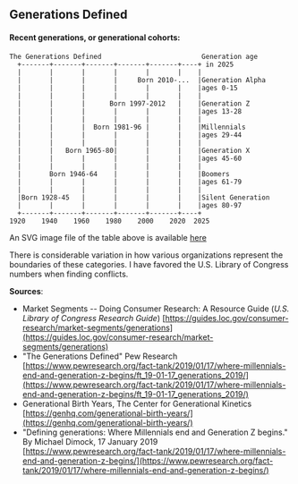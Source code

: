 ## Generations Defined  

#### Recent generations, or generational cohorts:  

<!-- The ditaa '-E' prevents the separation of common edges of shapes. 
https://github.com/stathissideris/ditaa -->  
```ditaa {cmd=true args=["-E"]}
The Generations Defined                         Generation age
  +-------+-------+-------+-------+-------+----+ in 2025
  |       |       |       |       |       |    |
  |       |       |       |     Born 2010-...  |Generation Alpha
  |       |       |       |       |       |    |ages 0-15
  |       |       |       |       |       |    |
  |       |       |      Born 1997-2012   |    |Generation Z
  |       |       |       |       |       |    |ages 13-28
  |       |       |       |       |       |    |
  |       |       |  Born 1981-96 |       |    |Millennials
  |       |       |       |       |       |    |ages 29-44
  |       |       |       |       |       |    |
  |       |   Born 1965-80|       |       |    |Generation X
  |       |       |       |       |       |    |ages 45-60
  |       |       |       |       |       |    |
  |       Born 1946-64    |       |       |    |Boomers
  |       |       |       |       |       |    |ages 61-79
  |       |       |       |       |       |    |
  |Born 1928-45   |       |       |       |    |Silent Generation
  |       |       |       |       |       |    |ages 80-97
  +-------+-------+-------+-------+-------+----+
1920    1940    1960    1980    2000    2020  2025
```

An SVG image file of the table above is available [here](https://raw.githubusercontent.com/mccright/rand-notes/refs/heads/master/images/gentest.svg)  
<!-- 
<a href="https://www.pewresearch.org/fact-tank/2019/01/17/where-millennials-end-and-generation-z-begins/ft_19-01-17_generations_2019/"><img src="https://www.pewresearch.org/wp-content/uploads/2019/01/FT_19.01.17_generations_2019.png?w=640"></a>  
-->  

There is considerable variation in how various organizations represent the boundaries of these categories.  I have favored the U.S. Library of Congress numbers when finding conflicts.  

**Sources**:  
* Market Segments -- Doing Consumer Research: A Resource Guide (*U.S. Library of Congress Research Guide*) 
[https://guides.loc.gov/consumer-research/market-segments/generations](https://guides.loc.gov/consumer-research/market-segments/generations)  
* "The Generations Defined" Pew Research 
[https://www.pewresearch.org/fact-tank/2019/01/17/where-millennials-end-and-generation-z-begins/ft_19-01-17_generations_2019/](https://www.pewresearch.org/fact-tank/2019/01/17/where-millennials-end-and-generation-z-begins/ft_19-01-17_generations_2019/)  
* Generational Birth Years, The Center for Generational Kinetics  [https://genhq.com/generational-birth-years/](https://genhq.com/generational-birth-years/)  
* "Defining generations: Where Millennials end and Generation Z begins." By Michael Dimock, 17 January 2019 [https://www.pewresearch.org/fact-tank/2019/01/17/where-millennials-end-and-generation-z-begins/](https://www.pewresearch.org/fact-tank/2019/01/17/where-millennials-end-and-generation-z-begins/)  
